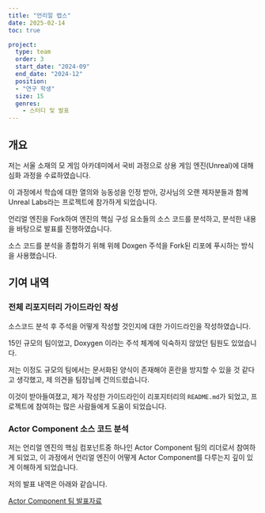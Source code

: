 ```yaml
---
title: "언리얼 랩스"
date: 2025-02-14
toc: true

project:
  type: team
  order: 3
  start_date: "2024-09"
  end_date: "2024-12"
  position: 
  - "연구 학생"
  size: 15
  genres:
    - 스터디 및 발표 
---
```


## 개요

저는 서울 소재의 모 게임 아카데미에서 국비 과정으로 상용 게임 엔진(Unreal)에 대해 심화 과정을 수료하였습니다.

이 과정에서 학습에 대한 열의와 능동성을 인정 받아, 강사님의 오랜 제자분들과 함께 Unreal Labs라는 프로젝트에 참가하게 되었습니다.

언리얼 엔진을 Fork하여 엔진의 핵심 구성 요소들의 소스 코드를 분석하고, 분석한 내용을 바탕으로 발표를 진행하였습니다.

소스 코드를 분석을 종합하기 위해 위헤 Doxgen 주석을 Fork된 리포에 푸시하는 방식을 사용했습니다.


## 기여 내역

### 전체 리포지터리 가이드라인 작성

소스코드 분석 후 주석을 어떻게 작성할 것인지에 대한 가이드라인을 작성하였습니다.

15인 규모의 팀이었고, Doxygen 이라는 주석 체계에 익숙하지 않았던 팀원도 있었습니다.

저는 이정도 규모의 팀에서는 문서화된 양식이 존재해야 혼란을 방지할 수 있을 것 같다고 생각했고, 제 의견을 팀장님께 건의드렸습니다.

이것이 받아들여졌고, 제가 작성한 가이드라인이 리포지터리의 `README.md`가 되었고, 프로젝트에 참여하는 많은 사람들에게 도움이 되었습니다.

### Actor Component 소스 코드 분석

저는 언리얼 엔진의 핵심 컴포넌트중 하나인 Actor Component 팀의 리더로서 참여하게 되었고, 이 과정에서 언리얼 엔진이 어떻게 Actor Component를 다루는지 깊이 있게 이해하게 되었습니다.

저의 발표 내역은 아래와 같습니다.

[Actor Component 팀 발표자료 ](https://docs.google.com/presentation/d/19-R6U1GwiAnyQH91bM8MlbIXAxXcxeDGW7L3T93jJ6w/edit?usp=sharing)